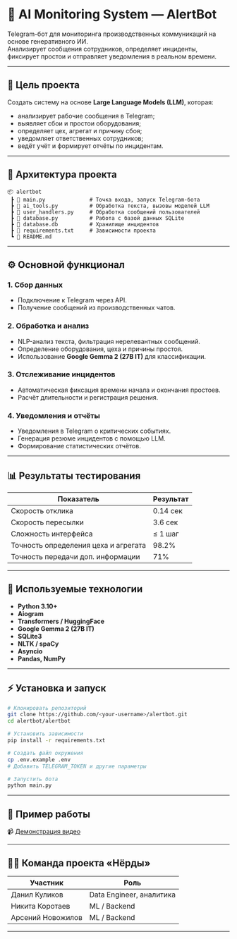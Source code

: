 # 🧠 AI Monitoring System — AlertBot

Telegram-бот для мониторинга производственных коммуникаций на основе генеративного ИИ.  
Анализирует сообщения сотрудников, определяет инциденты, фиксирует простои и отправляет уведомления в реальном времени.

---

## 🚀 Цель проекта

Создать систему на основе **Large Language Models (LLM)**, которая:
- анализирует рабочие сообщения в Telegram;
- выявляет сбои и простои оборудования;
- определяет цех, агрегат и причину сбоя;
- уведомляет ответственных сотрудников;
- ведёт учёт и формирует отчёты по инцидентам.

---

## 🧩 Архитектура проекта

```
📦 alertbot
 ┣ 📜 main.py              # Точка входа, запуск Telegram-бота
 ┣ 📜 ai_tools.py          # Обработка текста, вызовы моделей LLM
 ┣ 📜 user_handlers.py     # Обработка сообщений пользователей
 ┣ 📜 database.py          # Работа с базой данных SQLite
 ┣ 📜 database.db          # Хранилище инцидентов
 ┣ 📜 requirements.txt     # Зависимости проекта
 ┗ 📜 README.md
```

---

## ⚙️ Основной функционал

### 1. Сбор данных
- Подключение к Telegram через API.  
- Получение сообщений из производственных чатов.

### 2. Обработка и анализ
- NLP-анализ текста, фильтрация нерелевантных сообщений.  
- Определение оборудования, цеха и причины простоя.  
- Использование **Google Gemma 2 (27B IT)** для классификации.  

### 3. Отслеживание инцидентов
- Автоматическая фиксация времени начала и окончания простоев.  
- Расчёт длительности и регистрация решения.  

### 4. Уведомления и отчёты
- Уведомления в Telegram о критических событиях.  
- Генерация резюме инцидентов с помощью LLM.  
- Формирование статистических отчётов.

---

## 📊 Результаты тестирования

| Показатель | Результат |
|-------------|-----------|
| Скорость отклика | 0.14 сек |
| Скорость пересылки | 3.6 сек |
| Сложность интерфейса | ≤ 1 шаг |
| Точность определения цеха и агрегата | 98.2% |
| Точность передачи доп. информации | 71% |

---

## 🧠 Используемые технологии

- **Python 3.10+**
- **Aiogram**
- **Transformers / HuggingFace**
- **Google Gemma 2 (27B IT)**
- **SQLite3**
- **NLTK / spaCy**
- **Asyncio**
- **Pandas, NumPy**

---

## ⚡ Установка и запуск

```bash
# Клонировать репозиторий
git clone https://github.com/<your-username>/alertbot.git
cd alertbot/alertbot

# Установить зависимости
pip install -r requirements.txt

# Создать файл окружения
cp .env.example .env
# Добавить TELEGRAM_TOKEN и другие параметры

# Запустить бота
python main.py
```

---

## 🧪 Пример работы

📹 [Демонстрация видео](https://drive.google.com/file/d/15bQP3adUjS8xuY37k8md8jN-l5utFri3/view)

---

## 👨‍💻 Команда проекта «Нёрды»

| Участник | Роль |
|-----------|------|
| Данил Куликов | Data Engineer, аналитика |
| Никита Коротаев | ML / Backend |
| Арсений Новожилов | ML / Backend |

---
